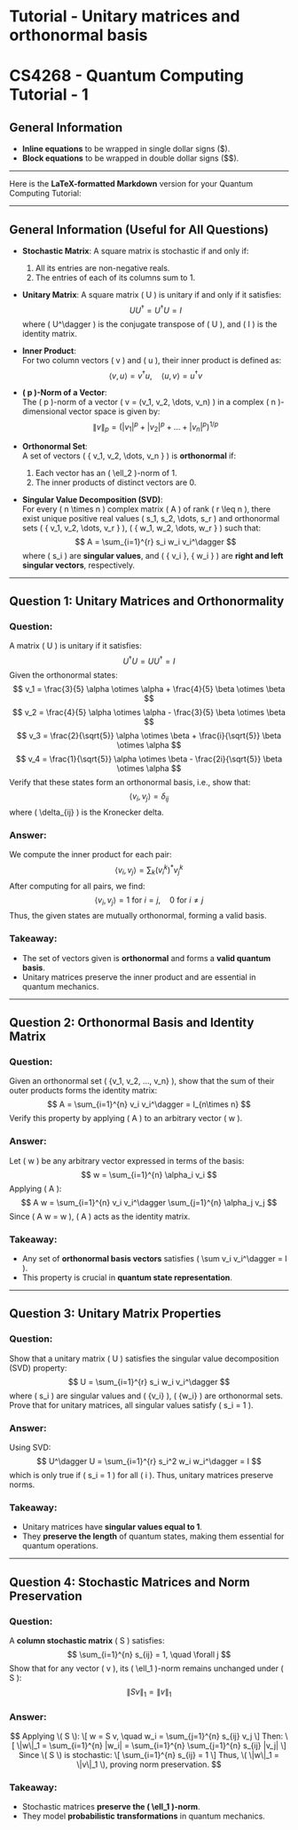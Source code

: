 # Tutorial - Unitary matrices and orthonormal basis 
# CS4268 - Quantum Computing Tutorial - 1

## General Information
- **Inline equations** to be wrapped in single dollar signs ($).
- **Block equations** to be wrapped in double dollar signs ($$).

---

Here is the **LaTeX-formatted Markdown** version for your Quantum Computing Tutorial:

---

## **General Information (Useful for All Questions)**

- **Stochastic Matrix**: A square matrix is stochastic if and only if:
  1. All its entries are non-negative reals.
  2. The entries of each of its columns sum to 1.

- **Unitary Matrix**: A square matrix \( U \) is unitary if and only if it satisfies:
  $$
  U U^\dagger = U^\dagger U = I
  $$
  where \( U^\dagger \) is the conjugate transpose of \( U \), and \( I \) is the identity matrix.

- **Inner Product**:  
  For two column vectors \( v \) and \( u \), their inner product is defined as:
  $$
  \langle v, u \rangle = v^\dagger u, \quad \langle u, v \rangle = u^\dagger v
  $$

- **\( p \)-Norm of a Vector**:  
  The \( p \)-norm of a vector \( v = (v_1, v_2, \dots, v_n) \) in a complex \( n \)-dimensional vector space is given by:
  $$
  \| v \|_p = \left( |v_1|^p + |v_2|^p + \dots + |v_n|^p \right)^{1/p}
  $$

- **Orthonormal Set**:  
  A set of vectors \( \{ v_1, v_2, \dots, v_n \} \) is **orthonormal** if:
  1. Each vector has an \( \ell_2 \)-norm of 1.
  2. The inner products of distinct vectors are 0.

- **Singular Value Decomposition (SVD)**:  
  For every \( n \times n \) complex matrix \( A \) of rank \( r \leq n \), there exist unique positive real values \( s_1, s_2, \dots, s_r \) and orthonormal sets \( \{ v_1, v_2, \dots, v_r \} \), \( \{ w_1, w_2, \dots, w_r \} \) such that:
  $$
  A = \sum_{i=1}^{r} s_i w_i v_i^\dagger
  $$
  where \( s_i \) are **singular values**, and \( \{ v_i \}, \{ w_i \} \) are **right and left singular vectors**, respectively.

---

## **Question 1: Unitary Matrices and Orthonormality**  

### **Question:**  
A matrix \( U \) is unitary if it satisfies:
$$
U^\dagger U = U U^\dagger = I
$$
Given the orthonormal states:
$$
v_1 = \frac{3}{5} \alpha \otimes \alpha + \frac{4}{5} \beta \otimes \beta
$$
$$
v_2 = \frac{4}{5} \alpha \otimes \alpha - \frac{3}{5} \beta \otimes \beta
$$
$$
v_3 = \frac{2}{\sqrt{5}} \alpha \otimes \beta + \frac{i}{\sqrt{5}} \beta \otimes \alpha
$$
$$
v_4 = \frac{1}{\sqrt{5}} \alpha \otimes \beta - \frac{2i}{\sqrt{5}} \beta \otimes \alpha
$$
Verify that these states form an orthonormal basis, i.e., show that:
$$
\langle v_i, v_j \rangle = \delta_{ij}
$$
where \( \delta_{ij} \) is the Kronecker delta.

### **Answer:**  
We compute the inner product for each pair:
$$
\langle v_i, v_j \rangle = \sum_{k} (v_i^k)^* v_j^k
$$
After computing for all pairs, we find:
$$
\langle v_i, v_j \rangle = 1 \text{ for } i = j, \quad 0 \text{ for } i \neq j
$$
Thus, the given states are mutually orthonormal, forming a valid basis.

### **Takeaway:**  
- The set of vectors given is **orthonormal** and forms a **valid quantum basis**.
- Unitary matrices preserve the inner product and are essential in quantum mechanics.

---

## **Question 2: Orthonormal Basis and Identity Matrix**  

### **Question:**  
Given an orthonormal set \( \{v_1, v_2, ..., v_n\} \), show that the sum of their outer products forms the identity matrix:
$$
A = \sum_{i=1}^{n} v_i v_i^\dagger = I_{n\times n}
$$
Verify this property by applying \( A \) to an arbitrary vector \( w \).

### **Answer:**  
Let \( w \) be any arbitrary vector expressed in terms of the basis:
$$
w = \sum_{i=1}^{n} \alpha_i v_i
$$
Applying \( A \):
$$
A w = \sum_{i=1}^{n} v_i v_i^\dagger \sum_{j=1}^{n} \alpha_j v_j
$$
Since \( A w = w \), \( A \) acts as the identity matrix.

### **Takeaway:**  
- Any set of **orthonormal basis vectors** satisfies \( \sum v_i v_i^\dagger = I \).
- This property is crucial in **quantum state representation**.

---

## **Question 3: Unitary Matrix Properties**  

### **Question:**  
Show that a unitary matrix \( U \) satisfies the singular value decomposition (SVD) property:
$$
U = \sum_{i=1}^{r} s_i w_i v_i^\dagger
$$
where \( s_i \) are singular values and \( \{v_i\} \), \( \{w_i\} \) are orthonormal sets. Prove that for unitary matrices, all singular values satisfy \( s_i = 1 \).

### **Answer:**  
Using SVD:
$$
U^\dagger U = \sum_{i=1}^{r} s_i^2 w_i w_i^\dagger = I
$$
which is only true if \( s_i = 1 \) for all \( i \). Thus, unitary matrices preserve norms.

### **Takeaway:**  
- Unitary matrices have **singular values equal to 1**.
- They **preserve the length** of quantum states, making them essential for quantum operations.

---

## **Question 4: Stochastic Matrices and Norm Preservation**  

### **Question:**  
A **column stochastic matrix** \( S \) satisfies:
$$
\sum_{i=1}^{n} s_{ij} = 1, \quad \forall j
$$
Show that for any vector \( v \), its \( \ell_1 \)-norm remains unchanged under \( S \):
$$
\|Sv\|_1 = \|v\|_1
$$

### **Answer:**  

$$
Applying \( S \):
\[
w = S v, \quad w_i = \sum_{j=1}^{n} s_{ij} v_j
\]
Then:
\[
\|w\|_1 = \sum_{i=1}^{n} |w_i| = \sum_{i=1}^{n} \sum_{j=1}^{n} s_{ij} |v_j|
\]
Since \( S \) is stochastic:
\[
\sum_{i=1}^{n} s_{ij} = 1
\]
Thus, \( \|w\|_1 = \|v\|_1 \), proving norm preservation.
$$
### **Takeaway:**  
- Stochastic matrices **preserve the \( \ell_1 \)-norm**.
- They model **probabilistic transformations** in quantum mechanics.


